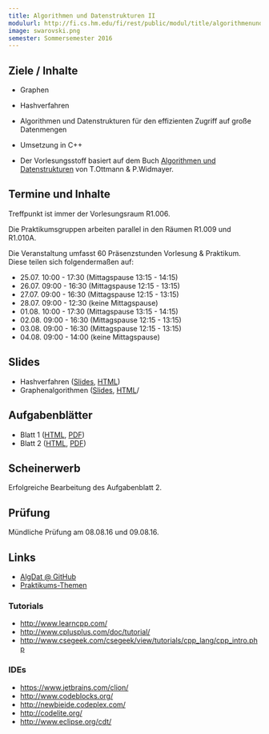 ```yaml
---
title: Algorithmen und Datenstrukturen II
modulurl: http://fi.cs.hm.edu/fi/rest/public/modul/title/algorithmenunddatenstrukturenii
image: swarovski.png
semester: Sommersemester 2016
---
```


<div class="row">
<div class="span6">

## Ziele / Inhalte

-   Graphen
-   Hashverfahren
-   Algorithmen und Datenstrukturen für den effizienten Zugriff auf große Datenmengen
-   Umsetzung in C++

-   Der Vorlesungsstoff basiert auf dem Buch [Algorithmen und Datenstrukturen](http://link.springer.com/book/10.1007/978-3-8274-2804-2/page/1) von T.Ottmann & P.Widmayer.

## Termine und Inhalte

Treffpunkt ist immer der Vorlesungsraum R1.006.

Die Praktikumsgruppen arbeiten parallel in den Räumen R1.009 und R1.010A.

Die Veranstaltung umfasst 60 Präsenzstunden Vorlesung & Praktikum.
Diese teilen sich folgendermaßen auf:

- 25.07. 10:00 - 17:30 (Mittagspause 13:15 - 14:15)
- 26.07. 09:00 - 16:30 (Mittagspause 12:15 - 13:15)
- 27.07. 09:00 - 16:30 (Mittagspause 12:15 - 13:15)
- 28.07. 09:00 - 12:30 (keine Mittagspause)
- 01.08. 10:00 - 17:30 (Mittagspause 13:15 - 14:15)
- 02.08. 09:00 - 16:30 (Mittagspause 12:15 - 13:15)
- 03.08. 09:00 - 16:30 (Mittagspause 12:15 - 13:15)
- 04.08. 09:00 - 14:00 (keine Mittagspause)

## Slides

-   Hashverfahren
    ([Slides](https://dl.dropboxusercontent.com/u/13563262/lectures/algdatii/presentation/01_Hashverfahren.html),
    [HTML](https://dl.dropboxusercontent.com/u/13563262/lectures/algdatii/html/01_Hashverfahren.html))<!-- ,
    [PDF](https://dl.dropboxusercontent.com/u/13563262/lectures/algdatii/pdf/01_Hashverfahren.pdf)) -->
-   Graphenalgorithmen
    ([Slides](https://dl.dropboxusercontent.com/u/13563262/lectures/algdatii/presentation/02_Graphenalgorithmen.html),
    [HTML](https://dl.dropboxusercontent.com/u/13563262/lectures/algdatii/html/02_Graphenalgorithmen.html)/<!-- ,
    [PDF](https://dl.dropboxusercontent.com/u/13563262/lectures/algdatii/pdf/02_Graphenalgorithmen.pdf)) -->

## Aufgabenblätter

-   Blatt 1 ([HTML](https://dl.dropboxusercontent.com/u/13563262/lectures/algdatii/html/Blatt01.html),
             [PDF](https://dl.dropboxusercontent.com/u/13563262/lectures/algdatii/pdf/Blatt01.pdf))
-   Blatt 2 ([HTML](https://dl.dropboxusercontent.com/u/13563262/lectures/algdatii/html/Blatt02.html),
             [PDF](https://dl.dropboxusercontent.com/u/13563262/lectures/algdatii/pdf/Blatt02.pdf))

</div>
<div class="span6">

## Scheinerwerb

Erfolgreiche Bearbeitung des Aufgabenblatt 2.

## Prüfung

Mündliche Prüfung am 08.08.16 und 09.08.16.

## Links

-   [AlgDat @ GitHub](https://github.com/algdat)
-   [Praktikums-Themen](https://github.com/algdat/algdatII-Praktikum/wiki/Themen)

### Tutorials

-   <http://www.learncpp.com/>
-   <http://www.cplusplus.com/doc/tutorial/>
-   <http://www.csegeek.com/csegeek/view/tutorials/cpp_lang/cpp_intro.php>

### IDEs

-   <https://www.jetbrains.com/clion/>
-   <http://www.codeblocks.org/>
-   <http://newbieide.codeplex.com/>
-   <http://codelite.org/>
-   <http://www.eclipse.org/cdt/>

</div>
</div>
